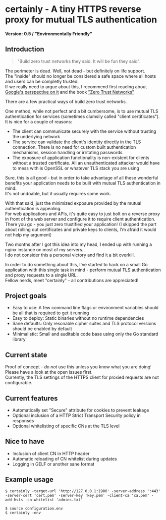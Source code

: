 # certainly - A tiny HTTPS reverse proxy for mutual TLS authentication
#### Version: 0.5 / "Environmentally Friendly"

## Introduction
> "Build zero trust networks they said. It will be fun they said".

The perimeter is dead. Well, not dead - but definitely on life support.  
The "inside" should no longer be considered a safe space where all hosts and users can be completly trusted.  
If we really need to argue about this, I recommend first reading about [Google's perspective on it](https://cloud.google.com/beyondcorp) and the book ["Zero Trust Networks"](http://shop.oreilly.com/product/0636920052265.do)

There are a few practical ways of build zero trust networks.  

One method, while not perfect and a bit cumbersome, is to use mutual TLS authentication for services (sometimes clumsily called "client certificates").  
It is nice for a couple of reasons:
- The client can communicate securely with the service without trusting the underlying network
- The service can validate the client's identity directly in the TLS connection. There is no need for custom built authentication mechanisms, session handling or irritating passwords
- The exposure of application functionality is non-existent for clients without a trusted certificate. All an unauthenticated attacker would have to mess with is OpenSSL or whatever TLS stack you are using

Sure, this is all good - but in order to take advantage of all these wonderful benefits your application needs to be built with mutual TLS authentication in mind.  
It's not undoable, but it usually requires some work.  

With that said, just the minimized exposure provided by the mutual authentication is appealing.  
For web applications and APIs, it's quite easy to just bolt on a reverse proxy in front of the web server and configure it to require client authentication.  
There you go - you just zero trustified your application! (I skipped the part about rolling out certificates and private keys to clients, I'm afraid it would not help my argument)

Two months after I got this idea into my head, I ended up with running a nginx instance on most of my servers.  
I do not consider this a personal victory and find it a bit overkill.

In order to do something about this, I've started to hack on a small Go application with this single task in mind - perform mutual TLS authentication and proxy requests to a single URL.  
Fellow nerds, meet "certainly" - all contributions are appreciated!  


## Project goals
- Easy to use: A few command line flags or environment variables should be all that is required to get it running
- Easy to deploy: Static binaries without no runtime dependencies
- Sane defaults: Only resonable cipher suites and TLS protocol versions should be enabled by default
- Minimalistic: Small and auditable code base using only the Go standard library


## Current state
Proof of concept - *do not* use this unless you know what you are doing! Please have a look at the open issues first.  
Currently, the TLS settings of the HTTPS client for proxied requests are not configurable.  


## Current features
- Automatically set "Secure" attribute for cookies to prevent leakage
- Optional inclusion of a HTTP Strict Transport Security policy in responses
- Optional whitelisting of specific CNs at the TLS level


## Nice to have
- Inclusion of client CN in HTTP header
- Automatic reloading of CN whitelist during updates
- Logging in GELF or another sane format


## Example usage
```
$ certainly -target-url 'http://127.0.0.1:1980' -server-address ':443' -server-cert 'cert.pem' -server-key 'key.pem' -client-ca 'ca.pem' -add-hsts -cn-whitelist 'admins.txt'
```

```
$ source configuration.env
$ certainly -env
```
